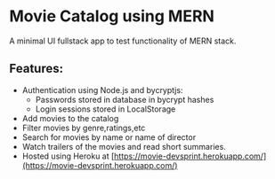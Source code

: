 # Movie Catalog using MERN
 A minimal UI fullstack app to test functionality of MERN stack.
## Features:
* Authentication using Node.js and bycryptjs:
  * Passwords stored in database in bycrypt hashes
  * Login sessions stored in LocalStorage 
* Add movies to the catalog
* Filter movies by genre,ratings,etc
* Search for movies by name or name of director
* Watch trailers of the movies and read short summaries.
* Hosted using Heroku at [https://movie-devsprint.herokuapp.com/](https://movie-devsprint.herokuapp.com/)
